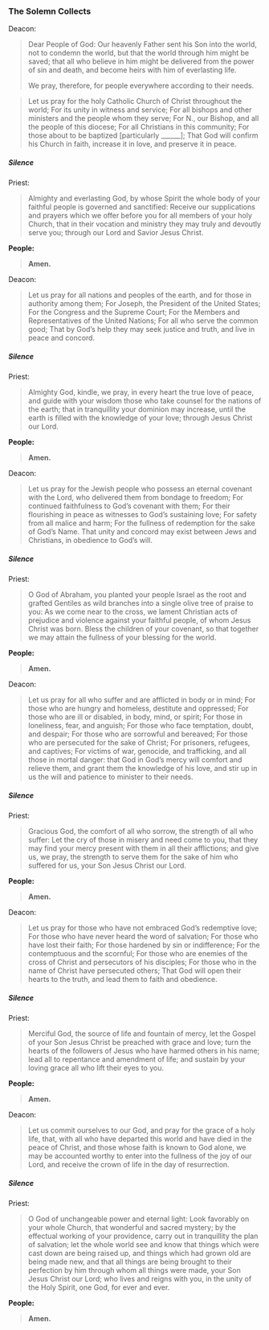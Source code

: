### The Solemn Collects

Deacon:
> Dear People of God: Our heavenly Father sent his Son into the world, not to condemn the world, but that the world through him might be saved; that all who believe in him might be delivered from the power of sin and death, and become heirs with him of everlasting life.
>
> We pray, therefore, for people everywhere according to their needs.

> Let us pray for the holy Catholic Church of Christ throughout the world; For its unity in witness and service; For all bishops and other ministers and the people whom they serve; For N., our Bishop, and all the people of this diocese; For all Christians in this community; For those about to be baptized [particularly ______]; That God will confirm his Church in faith, increase it in love, and preserve it in peace.


##### Silence

Priest:
> Almighty and everlasting God, by whose Spirit the whole body of your faithful people is governed and sanctified: Receive our supplications and prayers which we offer before you for all members of your holy Church, that in their vocation and ministry they may truly and devoutly serve you; through our Lord and Savior Jesus Christ.

**People:**
> **Amen.**

Deacon:
> Let us pray for all nations and peoples of the earth, and for those in authority among them; For Joseph, the President of the United States; For the Congress and the Supreme Court; For the Members and Representatives of the United Nations; For all who serve the common good; That by God’s help they may seek justice and truth, and live in peace and concord.

##### Silence

Priest:
> Almighty God, kindle, we pray, in every heart the true love of peace, and guide with your wisdom those who take counsel for the nations of the earth; that in tranquillity your dominion may increase, until the earth is filled with the knowledge of your love; through Jesus Christ our Lord.

**People:**
> **Amen.**

Deacon:
> Let us pray for the Jewish people who possess an eternal covenant with the Lord, who delivered them from bondage to freedom; For continued faithfulness to God’s covenant with them; For their flourishing in peace as witnesses to God’s sustaining love; For safety from all malice and harm; For the fullness of redemption for the sake of God’s Name. That unity and concord may exist between Jews and Christians, in obedience to God’s will.

##### Silence


Priest:
> O God of Abraham, you planted your people Israel as the root and grafted Gentiles as wild branches into a single olive tree of praise to you: As we come near to the cross, we lament Christian acts of prejudice and violence against your faithful people, of whom Jesus Christ was born. Bless the children of your covenant, so that together we may attain the fullness of your blessing for the world. 

**People:**
> **Amen.**


Deacon:
> Let us pray for all who suffer and are afflicted in body or in mind; For those who are hungry and homeless, destitute and oppressed; For those who are ill or disabled, in body, mind, or spirit; For those in loneliness, fear, and anguish; For those who face temptation, doubt, and despair; For those who are sorrowful and bereaved; For those who are persecuted for the sake of Christ; For prisoners, refugees, and captives; For victims of war, genocide, and trafficking, and all those in mortal danger: that God in God’s mercy will comfort and relieve them, and grant them the knowledge of his love, and stir up in us the will and patience to minister to their needs.

##### Silence


Priest:
> Gracious God, the comfort of all who sorrow, the strength of all who suffer: Let the cry of those in misery and need come to you, that they may find your mercy present with them in all their afflictions; and give us, we pray, the strength to serve them for the sake of him who suffered for us, your Son Jesus Christ our Lord.

**People:**
> **Amen.**

Deacon:
> Let us pray for those who have not embraced God’s redemptive love; For those who have never heard the word of salvation; For those who have lost their faith; For those hardened by sin or indifference; For the contemptuous and the scornful; For those who are enemies of the cross of Christ and persecutors of his disciples; For those who in the name of Christ have persecuted others; That God will open their hearts to the truth, and lead them to faith and obedience.

##### Silence

Priest:
> Merciful God, the source of life and fountain of mercy, let the Gospel of your Son Jesus Christ be preached with grace and love; turn the hearts of the followers of Jesus who have harmed others in his name; lead all to repentance and amendment of life; and sustain by your loving grace all who lift their eyes to you. 

**People:**
> **Amen.**

Deacon:
> Let us commit ourselves to our God, and pray for the grace of a holy life, that, with all who have departed this world and have died in the peace of Christ, and those whose faith is known to God alone, we may be accounted worthy to enter into the fullness of the joy of our Lord, and receive the crown of life in the day of resurrection.

##### Silence

Priest:
> O God of unchangeable power and eternal light: Look favorably on your whole Church, that wonderful and sacred mystery; by the effectual working of your providence, carry out in tranquillity the plan of salvation; let the whole world see and know that things which were cast down are being raised up, and things which had grown old are being made new, and that all things are being brought to their perfection by him through whom all things were made, your Son Jesus Christ our Lord; who lives and reigns with you, in the unity of the Holy Spirit, one God, for ever and ever.

**People:**
> **Amen.**
